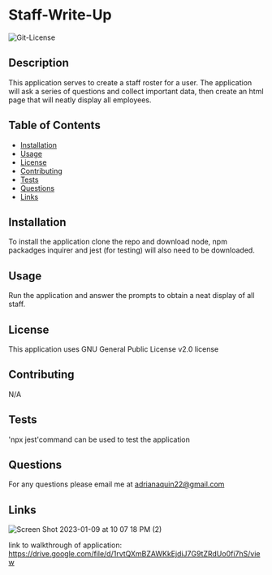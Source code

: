 # Staff-Write-Up

<img alt= "Git-License" src="https://img.shields.io/badge/license-GNU General Public License v2.0-green">


## Description 

This application serves to create a staff roster for a user. The application will ask a series of questions and collect important data, then create an 
html page that will neatly display all employees. 


## Table of Contents
* [Installation](#installation)
* [Usage](#usage)
* [License](#license)
* [Contributing](#contributing)
* [Tests](#tests)
* [Questions](#questions)
* [Links](#links)

## Installation 

To install the application clone the repo and download node, npm packadges inquirer and jest (for testing) will also need to be downloaded. 


## Usage 

Run the application and answer the prompts to obtain a neat display of all staff. 

## License 

This application uses GNU General Public License v2.0 license

## Contributing 

N/A 

## Tests

'npx jest'command can be used to test the application 

## Questions

For any questions please email me at adrianaquin22@gmail.com

## Links 

![Screen Shot 2023-01-09 at 10 07 18 PM (2)](https://user-images.githubusercontent.com/77470771/211453869-2fdba911-e578-499e-9584-7767c307f810.png)

link to walkthrough of application: https://drive.google.com/file/d/1rvtQXmBZAWKkEjdiJ7G9tZRdUo0fi7hS/view

